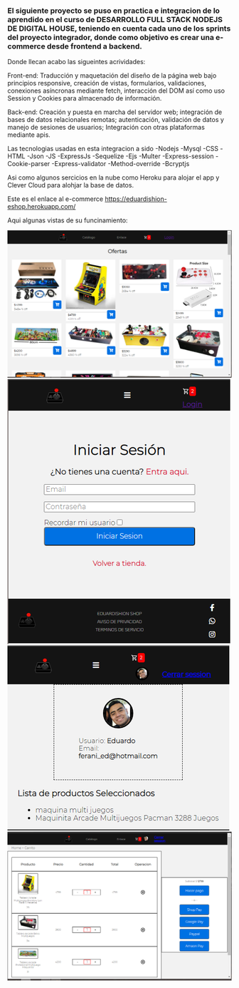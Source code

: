 
### El siguiente proyecto se puso en practica e integracion de lo aprendido en el curso de DESARROLLO FULL STACK NODEJS  DE DIGITAL HOUSE, teniendo en cuenta cada uno de los sprints del proyecto integrador, donde como objetivo es crear una e-commerce desde frontend a backend.

Donde llecan acabo las sigueintes acrividades:

Front-end: Traducción y maquetación del diseño de la página web
bajo principios responsive, creación de vistas, formularios, validaciones,
conexiones asíncronas mediante fetch, interacción del DOM así como
uso Session y Cookies para almacenado de información.

Back-end: Creación y puesta en marcha del servidor web; integración
de bases de datos relacionales remotas; autenticación, validación de
datos y manejo de sesiones de usuarios; Integración con otras
plataformas mediante apis.


Las tecnologias usadas en esta integracion a sido 
  -Nodejs 
  -Mysql 
  -CSS 
  -HTML 
  -Json 
  -JS 
  -ExpressJs 
  -Sequelize 
  -Ejs 
  -Multer 
  -Express-session 
  -Cookie-parser 
  -Express-validator 
  -Method-override 
  -Bcryptjs
  
 Asi como algunos sercicios en la nube como Heroku para alojar el app y Clever Cloud para alohjar la base de datos.
 
 Este es el enlace al e-commerce
 https://eduardishion-eshop.herokuapp.com/
 
 Aqui algunas vistas de su funcinamiento:
 
 <img src="https://github.com/Eduardishion/appEcommercePropiaEduard/blob/servidorV5-operaciones-dataBase/Captura%20de%20pantalla%20(724).png">
 
  <img src="https://github.com/Eduardishion/appEcommercePropiaEduard/blob/servidorV5-operaciones-dataBase/Captura%20de%20pantalla%20(725).png">
  
  <img src=" https://github.com/Eduardishion/appEcommercePropiaEduard/blob/servidorV5-operaciones-dataBase/Captura%20de%20pantalla%20(727).png">
  
   <img src="https://github.com/Eduardishion/appEcommercePropiaEduard/blob/servidorV5-operaciones-dataBase/Captura%20de%20pantalla%20(728).png">
  

 
 
 


